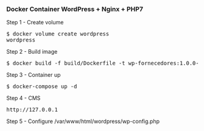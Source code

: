 ### Docker Container WordPress + Nginx + PHP7

Step 1 - Create volume 
<pre>
$ docker volume create wordpress
wordpress
</pre>

Step 2 - Build image 
<pre>
$ docker build -f build/Dockerfile -t wp-fornecedores:1.0.0-TGL .
</pre>

Step 3 - Container up
<pre>
$ docker-compose up -d 
</pre>

Step 4 - CMS
<pre>
http://127.0.0.1
</pre>

Step 5 - Configure /var/www/html/wordpress/wp-config.php
